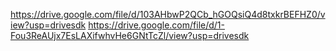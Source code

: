 https://drive.google.com/file/d/103AHbwP2QCb_hGOQsiQ4d8txkrBEFHZ0/view?usp=drivesdk
https://drive.google.com/file/d/1-Fou3ReAUjx7EsLAXifwhvHe6GNtTcZl/view?usp=drivesdk
